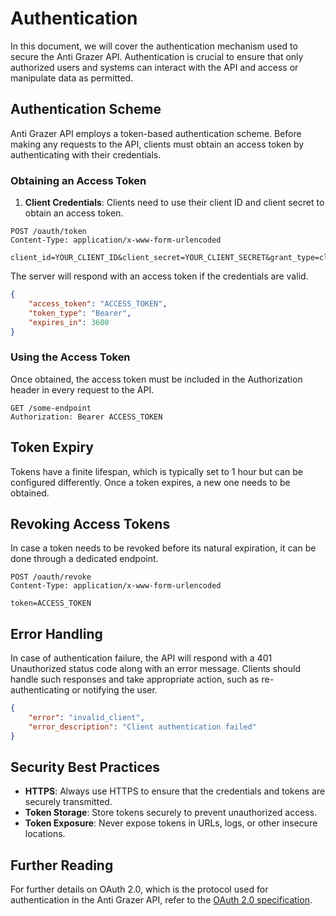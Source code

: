 # Authentication

In this document, we will cover the authentication mechanism used to secure the Anti Grazer API. Authentication is crucial to ensure that only authorized users and systems can interact with the API and access or manipulate data as permitted.

## Authentication Scheme

Anti Grazer API employs a token-based authentication scheme. Before making any requests to the API, clients must obtain an access token by authenticating with their credentials.

### Obtaining an Access Token

1. **Client Credentials**: Clients need to use their client ID and client secret to obtain an access token.
   
```http
POST /oauth/token
Content-Type: application/x-www-form-urlencoded

client_id=YOUR_CLIENT_ID&client_secret=YOUR_CLIENT_SECRET&grant_type=client_credentials
```

The server will respond with an access token if the credentials are valid.

```json
{
    "access_token": "ACCESS_TOKEN",
    "token_type": "Bearer",
    "expires_in": 3600
}
```

### Using the Access Token

Once obtained, the access token must be included in the Authorization header in every request to the API.

```http
GET /some-endpoint
Authorization: Bearer ACCESS_TOKEN
```

## Token Expiry

Tokens have a finite lifespan, which is typically set to 1 hour but can be configured differently. Once a token expires, a new one needs to be obtained.

## Revoking Access Tokens

In case a token needs to be revoked before its natural expiration, it can be done through a dedicated endpoint.

```http
POST /oauth/revoke
Content-Type: application/x-www-form-urlencoded

token=ACCESS_TOKEN
```

## Error Handling

In case of authentication failure, the API will respond with a 401 Unauthorized status code along with an error message. Clients should handle such responses and take appropriate action, such as re-authenticating or notifying the user.

```json
{
    "error": "invalid_client",
    "error_description": "Client authentication failed"
}
```

## Security Best Practices

- **HTTPS**: Always use HTTPS to ensure that the credentials and tokens are securely transmitted.
- **Token Storage**: Store tokens securely to prevent unauthorized access.
- **Token Exposure**: Never expose tokens in URLs, logs, or other insecure locations.

## Further Reading

For further details on OAuth 2.0, which is the protocol used for authentication in the Anti Grazer API, refer to the [OAuth 2.0 specification](https://tools.ietf.org/html/rfc6749).
